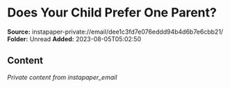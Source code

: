 # Does Your Child Prefer One Parent?

**Source:** instapaper-private://email/dee1c3fd7e076eddd94b4d6b7e6cbb21/
**Folder:** Unread
**Added:** 2023-08-05T05:02:50




## Content
*Private content from instapaper_email*
